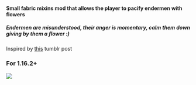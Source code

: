 #### Small fabric mixins mod that allows the player to pacify endermen with flowers
##### Endermen are misunderstood, their anger is momentary, calm them down giving by them a flower :)

Inspired by [this](https://cloudymines.tumblr.com/post/635344586617847808/whats-one-aspect-about-minecraft-you-wish-would) tumblr post
### **For 1.16.2+**
![](https://imgur.com/kwx9n3U.gif)
